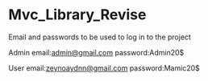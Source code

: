 # Mvc_Library_Revise

Email and passwords to be used to log in to the project

Admin
email:admin@gmail.com
password:Admin20$

User
email:zeynoaydnn@gmail.com
password:Mamic20$
